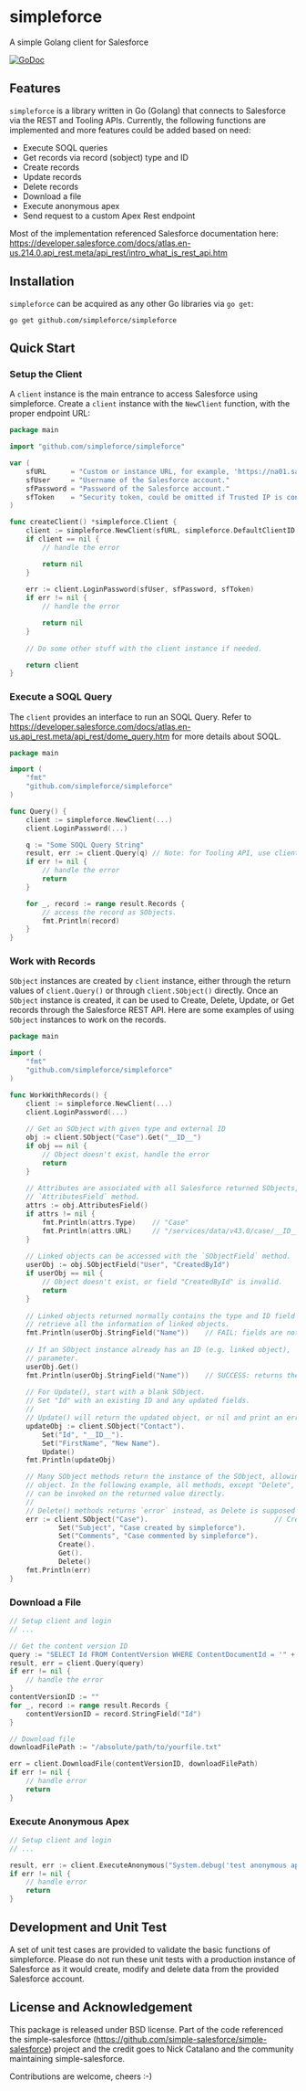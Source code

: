 # simpleforce

A simple Golang client for Salesforce

[![GoDoc](https://godoc.org/github.com/simpleforce/simpleforce?status.svg)](https://godoc.org/github.com/simpleforce/simpleforce)

## Features

`simpleforce` is a library written in Go (Golang) that connects to Salesforce via the REST and Tooling APIs.
Currently, the following functions are implemented and more features could be added based on need:

* Execute SOQL queries
* Get records via record (sobject) type and ID
* Create records
* Update records
* Delete records
* Download a file
* Execute anonymous apex
* Send request to a custom Apex Rest endpoint

Most of the implementation referenced Salesforce documentation here: https://developer.salesforce.com/docs/atlas.en-us.214.0.api_rest.meta/api_rest/intro_what_is_rest_api.htm

## Installation

`simpleforce` can be acquired as any other Go libraries via `go get`:

```
go get github.com/simpleforce/simpleforce
```

## Quick Start

### Setup the Client

A `client` instance is the main entrance to access Salesforce using simpleforce. Create a `client` instance with the
`NewClient` function, with the proper endpoint URL:

```go
package main

import "github.com/simpleforce/simpleforce"

var (
	sfURL      = "Custom or instance URL, for example, 'https://na01.salesforce.com/'"
	sfUser     = "Username of the Salesforce account."
	sfPassword = "Password of the Salesforce account."
	sfToken    = "Security token, could be omitted if Trusted IP is configured."
)

func createClient() *simpleforce.Client {
	client := simpleforce.NewClient(sfURL, simpleforce.DefaultClientID, simpleforce.DefaultAPIVersion)
	if client == nil {
		// handle the error

		return nil
	}
    
	err := client.LoginPassword(sfUser, sfPassword, sfToken)
	if err != nil {
		// handle the error

		return nil
	}
    
	// Do some other stuff with the client instance if needed.

	return client
}
```

### Execute a SOQL Query

The `client` provides an interface to run an SOQL Query. Refer to 
https://developer.salesforce.com/docs/atlas.en-us.api_rest.meta/api_rest/dome_query.htm
for more details about SOQL.

```go
package main

import (
    "fmt"
    "github.com/simpleforce/simpleforce"
)

func Query() {
	client := simpleforce.NewClient(...)
	client.LoginPassword(...)

	q := "Some SOQL Query String"
	result, err := client.Query(q) // Note: for Tooling API, use client.Tooling().Query(q)
	if err != nil {
		// handle the error
		return
	}

	for _, record := range result.Records {
		// access the record as SObjects.
		fmt.Println(record)
	}
}

```

### Work with Records

`SObject` instances are created by `client` instance, either through the return values of `client.Query()`
or through `client.SObject()` directly. Once an `SObject` instance is created, it can be used to Create, Delete, Update,
or Get records through the Salesforce REST API. Here are some examples of using `SObject` instances to work on the
records.

```go
package main

import (
    "fmt"
    "github.com/simpleforce/simpleforce"
)

func WorkWithRecords() {
	client := simpleforce.NewClient(...)
	client.LoginPassword(...)
	
	// Get an SObject with given type and external ID
	obj := client.SObject("Case").Get("__ID__")
	if obj == nil {
		// Object doesn't exist, handle the error
		return
	}
	
	// Attributes are associated with all Salesforce returned SObjects, and can be accessed with the
	// `AttributesField` method.
	attrs := obj.AttributesField()
	if attrs != nil {
	 	fmt.Println(attrs.Type)    // "Case" 
		fmt.Println(attrs.URL)     // "/services/data/v43.0/case/__ID__"
	}
	
	// Linked objects can be accessed with the `SObjectField` method.
	userObj := obj.SObjectField("User", "CreatedById")
	if userObj == nil {
		// Object doesn't exist, or field "CreatedById" is invalid.
		return
	}
	
	// Linked objects returned normally contains the type and ID field only. A `Get` operation is needed to
	// retrieve all the information of linked objects.
	fmt.Println(userObj.StringField("Name"))    // FAIL: fields are not populated.
	
	// If an SObject instance already has an ID (e.g. linked object), `Get` can retrieve the object directly without
	// parameter.
	userObj.Get()
	fmt.Println(userObj.StringField("Name"))    // SUCCESS: returns the name of the user.
	
	// For Update(), start with a blank SObject.
	// Set "Id" with an existing ID and any updated fields.
	//
	// Update() will return the updated object, or nil and print an error.
	updateObj := client.SObject("Contact").								// Create an empty object of type "Contact".
		Set("Id", "__ID__").											// Set the Id to an existing Contact ID.
		Set("FirstName", "New Name").									// Set any updated fields.
		Update()														// Update the record on Salesforce server.
	fmt.Println(updateObj)

	// Many SObject methods return the instance of the SObject, allowing chained access and operations to the
	// object. In the following example, all methods, except "Delete", returns *SObject so that the next method
	// can be invoked on the returned value directly.
	//
	// Delete() methods returns `error` instead, as Delete is supposed to delete the record from the server.
	err := client.SObject("Case").                               // Create an empty object of type "Case"
    		Set("Subject", "Case created by simpleforce").              // Set the "Subject" field.
	        Set("Comments", "Case commented by simpleforce").           // Set the "Comments" field.
    		Create().                                                   // Create the record on Salesforce server.
    		Get().                                                      // Refresh the fields from Salesforce server.
    		Delete()                                                    // Delete the record from Salesforce server.
	fmt.Println(err)	
}
```

### Download a File
```go
// Setup client and login
// ...

// Get the content version ID
query := "SELECT Id FROM ContentVersion WHERE ContentDocumentId = '" + YOUR_CONTENTDOCUMENTID + "' AND IsLatest = true"
result, err = client.Query(query)
if err != nil {
    // handle the error
}
contentVersionID := ""
for _, record := range result.Records {
    contentVersionID = record.StringField("Id")
}

// Download file
downloadFilePath := "/absolute/path/to/yourfile.txt"

err = client.DownloadFile(contentVersionID, downloadFilePath)
if err != nil {
    // handle error
    return
}   
```

### Execute Anonymous Apex
```go
// Setup client and login
// ...

result, err := client.ExecuteAnonymous("System.debug('test anonymous apex');")
if err != nil {
    // handle error
    return
}
```

## Development and Unit Test

A set of unit test cases are provided to validate the basic functions of simpleforce. Please do not run these 
unit tests with a production instance of Salesforce as it would create, modify and delete data from the provided
Salesforce account.

## License and Acknowledgement

This package is released under BSD license. Part of the code referenced the simple-salesforce
(https://github.com/simple-salesforce/simple-salesforce) project and the credit goes to Nick Catalano and the community
maintaining simple-salesforce.

Contributions are welcome, cheers :-)
